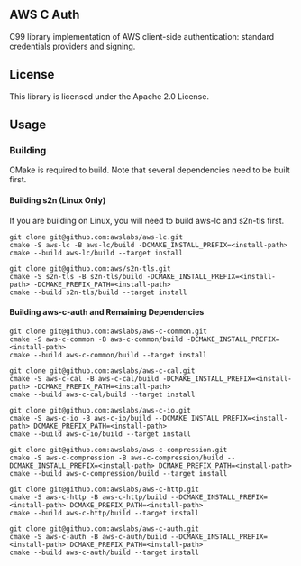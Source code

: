 ## AWS C Auth

C99 library implementation of AWS client-side authentication: standard credentials providers and signing.


## License

This library is licensed under the Apache 2.0 License.

## Usage

### Building

CMake is required to build. Note that several dependencies need to be built first.

#### Building s2n (Linux Only)

If you are building on Linux, you will need to build aws-lc and s2n-tls first.

```
git clone git@github.com:awslabs/aws-lc.git
cmake -S aws-lc -B aws-lc/build -DCMAKE_INSTALL_PREFIX=<install-path>
cmake --build aws-lc/build --target install

git clone git@github.com:aws/s2n-tls.git
cmake -S s2n-tls -B s2n-tls/build -DCMAKE_INSTALL_PREFIX=<install-path> -DCMAKE_PREFIX_PATH=<install-path>
cmake --build s2n-tls/build --target install
```

#### Building aws-c-auth and Remaining Dependencies


```
git clone git@github.com:awslabs/aws-c-common.git
cmake -S aws-c-common -B aws-c-common/build -DCMAKE_INSTALL_PREFIX=<install-path>
cmake --build aws-c-common/build --target install

git clone git@github.com:awslabs/aws-c-cal.git
cmake -S aws-c-cal -B aws-c-cal/build -DCMAKE_INSTALL_PREFIX=<install-path> -DCMAKE_PREFIX_PATH=<install-path>
cmake --build aws-c-cal/build --target install

git clone git@github.com:awslabs/aws-c-io.git
cmake -S aws-c-io -B aws-c-io/build --DCMAKE_INSTALL_PREFIX=<install-path> DCMAKE_PREFIX_PATH=<install-path>
cmake --build aws-c-io/build --target install

git clone git@github.com:awslabs/aws-c-compression.git
cmake -S aws-c-compression -B aws-c-compression/build --DCMAKE_INSTALL_PREFIX=<install-path> DCMAKE_PREFIX_PATH=<install-path>
cmake --build aws-c-compression/build --target install

git clone git@github.com:awslabs/aws-c-http.git
cmake -S aws-c-http -B aws-c-http/build --DCMAKE_INSTALL_PREFIX=<install-path> DCMAKE_PREFIX_PATH=<install-path>
cmake --build aws-c-http/build --target install

git clone git@github.com:awslabs/aws-c-auth.git
cmake -S aws-c-auth -B aws-c-auth/build --DCMAKE_INSTALL_PREFIX=<install-path> DCMAKE_PREFIX_PATH=<install-path>
cmake --build aws-c-auth/build --target install
```
